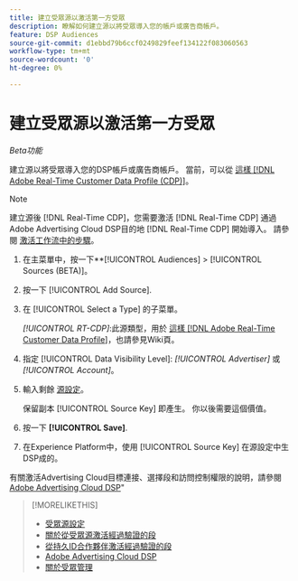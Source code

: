 ```yaml
---
title: 建立受眾源以激活第一方受眾
description: 瞭解如何建立源以將受眾導入您的帳戶或廣告商帳戶。
feature: DSP Audiences
source-git-commit: d1ebbd79b6ccf0249829feef134122f083060563
workflow-type: tm+mt
source-wordcount: '0'
ht-degree: 0%

---
```


# 建立受眾源以激活第一方受眾

*Beta功能*

<!-- Will this remain for admin users/Adobe account teams only? -->

建立源以將受眾導入您的DSP帳戶或廣告商帳戶。 當前，可以從 [這樣 [!DNL Adobe Real-Time Customer Data Profile (CDP)]](https://experienceleague.adobe.com/docs/experience-platform/rtcdp/overview.html)。

>[!NOTE]
>
>建立源後 [!DNL Real-Time CDP]，您需要激活 [!DNL Real-Time CDP] 通過Adobe Advertising Cloud DSP目的地 [!DNL Real-Time CDP] 開始導入。 請參閱 [激活工作流中的步驟](source-about.md#workflow-sources)。

1. 在主菜單中，按一下**[!UICONTROL Audiences] > [!UICONTROL Sources (BETA)]。

1. 按一下 [!UICONTROL Add Source].

1. 在 [!UICONTROL Select a Type] 的子菜單。

   *[!UICONTROL RT-CDP]*:此源類型，用於 [這樣 [!DNL Adobe Real-Time Customer Data Profile]](source-about.md)，也請參見Wiki頁。

1. 指定 [!UICONTROL Data Visibility Level]: *[!UICONTROL Advertiser]* 或 *[!UICONTROL Account]*。

1. 輸入剩餘 [源設定](source-settings.md)。

   保留副本 [!UICONTROL Source Key] 即產生。 你以後需要這個價值。

1. 按一下 **[!UICONTROL Save]**.

1. 在Experience Platform中，使用 [!UICONTROL Source Key] 在源設定中生DSP成的。

有關激活Advertising Cloud目標連接、選擇段和訪問控制權限的說明，請參閱[Adobe Advertising Cloud DSP](https://experienceleague.adobe.com/docs/experience-platform/destinations/catalog/advertising/adobe-advertising-cloud-connection.html)&quot;

>[!MORELIKETHIS]
>
>* [受眾源設定](source-settings.md)
>* [關於從受眾源激活經過驗證的段](source-about.md)
>* [從持久ID合作夥伴激活經過驗證的段](source-durable-id.md)<!-- title?-->
>* [Adobe Advertising Cloud DSP](https://experienceleague.adobe.com/docs/experience-platform/destinations/catalog/advertising/adobe-advertising-cloud-connection.html)
>* [關於受眾管理](/help/dsp/audiences/audience-about.md)

